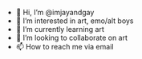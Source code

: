 - 👋 Hi, I’m @imjayandgay
- 👀 I’m interested in art, emo/alt boys
- 🌱 I’m currently learning art
- 💞️ I’m looking to collaborate on art
- 📫 How to reach me via email

<!---
imjayandgay/imjayandgay is a ✨ special ✨epository because its `README.md` (this file) appears on your GitHub profile.
You can click the Preview link to take a look at your changes.
--->
